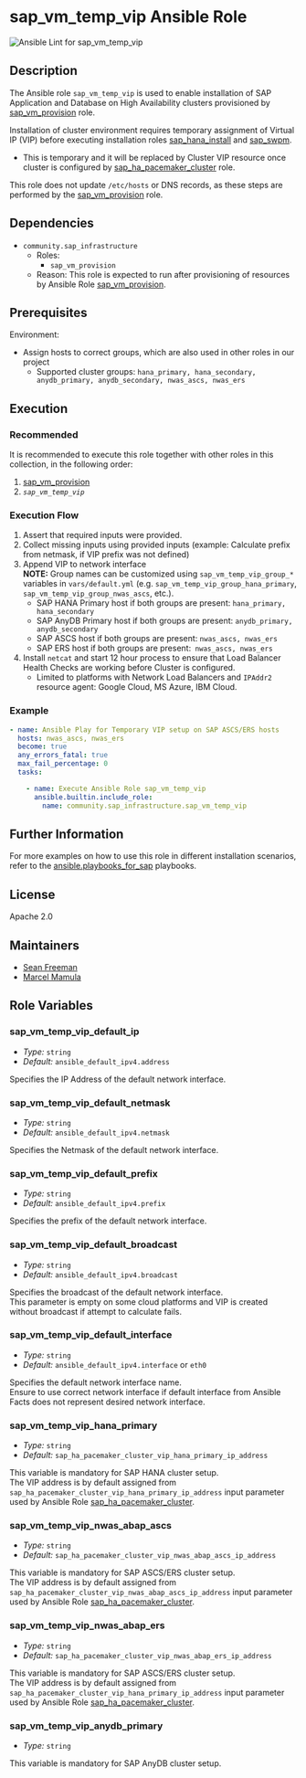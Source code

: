 <!-- BEGIN Title -->
# sap_vm_temp_vip Ansible Role
<!-- END Title -->
![Ansible Lint for sap_vm_temp_vip](https://github.com/sap-linuxlab/community.sap_infrastructure/actions/workflows/ansible-lint-sap_vm_temp_vip.yml/badge.svg)

## Description
<!-- BEGIN Description -->
The Ansible role `sap_vm_temp_vip` is used to enable installation of SAP Application and Database on High Availability clusters provisioned by [sap_vm_provision](https://github.com/sap-linuxlab/community.sap_infrastructure/tree/main/roles/sap_vm_provision) role.

Installation of cluster environment requires temporary assignment of Virtual IP (VIP) before executing installation roles [sap_hana_install](https://github.com/sap-linuxlab/community.sap_install/tree/main/roles/sap_hana_install) and [sap_swpm](https://github.com/sap-linuxlab/community.sap_install/tree/main/roles/sap_swpm).
- This is temporary and it will be replaced by Cluster VIP resource once cluster is configured by [sap_ha_pacemaker_cluster](https://github.com/sap-linuxlab/community.sap_install/tree/main/roles/sap_ha_pacemaker_cluster) role.

This role does not update `/etc/hosts` or DNS records, as these steps are performed by the [sap_vm_provision](https://github.com/sap-linuxlab/community.sap_infrastructure/tree/main/roles/sap_vm_provision) role.
<!-- END Description -->

<!-- BEGIN Dependencies -->
## Dependencies
- `community.sap_infrastructure`
    - Roles:
        - `sap_vm_provision`
    - Reason: This role is expected to run after provisioning of resources by Ansible Role [sap_vm_provision](https://github.com/sap-linuxlab/community.sap_infrastructure/tree/main/roles/sap_vm_provision).

<!-- END Dependencies -->

## Prerequisites
<!-- BEGIN Prerequisites -->
Environment:
- Assign hosts to correct groups, which are also used in other roles in our project
  - Supported cluster groups: `hana_primary, hana_secondary, anydb_primary, anydb_secondary, nwas_ascs, nwas_ers`
<!-- END Prerequisites -->

## Execution
<!-- BEGIN Execution -->
<!-- END Execution -->

<!-- BEGIN Execution Recommended -->
### Recommended
It is recommended to execute this role together with other roles in this collection, in the following order:</br>
1. [sap_vm_provision](https://github.com/sap-linuxlab/community.sap_infrastructure/tree/main/roles/sap_vm_provision)
2. *`sap_vm_temp_vip`*
<!-- END Execution Recommended -->

### Execution Flow
<!-- BEGIN Execution Flow -->
1. Assert that required inputs were provided.
2. Collect missing inputs using provided inputs (example: Calculate prefix from netmask, if VIP prefix was not defined)
3. Append VIP to network interface</br>
  **NOTE:** Group names can be customized using `sap_vm_temp_vip_group_*` variables in `vars/default.yml` (e.g. `sap_vm_temp_vip_group_hana_primary`, `sap_vm_temp_vip_group_nwas_ascs`, etc.).
    - SAP HANA Primary host if both groups are present: `hana_primary, hana_secondary`
    - SAP AnyDB Primary host if both groups are present: `anydb_primary, anydb_secondary`
    - SAP ASCS host if both groups are present: `nwas_ascs, nwas_ers`
    - SAP ERS host if both groups are present:` nwas_ascs, nwas_ers`
4. Install `netcat` and start 12 hour process to ensure that Load Balancer Health Checks are working before Cluster is configured.
    - Limited to platforms with Network Load Balancers and `IPAddr2` resource agent: Google Cloud, MS Azure, IBM Cloud.
<!-- END Execution Flow -->

### Example
<!-- BEGIN Execution Example -->
```yaml
- name: Ansible Play for Temporary VIP setup on SAP ASCS/ERS hosts
  hosts: nwas_ascs, nwas_ers
  become: true
  any_errors_fatal: true
  max_fail_percentage: 0
  tasks:

    - name: Execute Ansible Role sap_vm_temp_vip
      ansible.builtin.include_role:
        name: community.sap_infrastructure.sap_vm_temp_vip
```
<!-- END Execution Example -->

<!-- BEGIN Role Tags -->
<!-- END Role Tags -->

<!-- BEGIN Further Information -->
## Further Information
For more examples on how to use this role in different installation scenarios, refer to the [ansible.playbooks_for_sap](https://github.com/sap-linuxlab/ansible.playbooks_for_sap) playbooks.
<!-- END Further Information -->

## License
<!-- BEGIN License -->
Apache 2.0
<!-- END License -->

## Maintainers
<!-- BEGIN Maintainers -->
- [Sean Freeman](https://github.com/sean-freeman)
- [Marcel Mamula](https://github.com/marcelmamula)
<!-- END Maintainers -->

## Role Variables
<!-- BEGIN Role Variables -->
### sap_vm_temp_vip_default_ip
- _Type:_ `string`
- _Default:_ `ansible_default_ipv4.address`

Specifies the IP Address of the default network interface.

### sap_vm_temp_vip_default_netmask
- _Type:_ `string`
- _Default:_ `ansible_default_ipv4.netmask`

Specifies the Netmask of the default network interface.

### sap_vm_temp_vip_default_prefix
- _Type:_ `string`
- _Default:_ `ansible_default_ipv4.prefix`

Specifies the prefix of the default network interface.

### sap_vm_temp_vip_default_broadcast
- _Type:_ `string`
- _Default:_ `ansible_default_ipv4.broadcast`

Specifies the broadcast of the default network interface.</br>
This parameter is empty on some cloud platforms and VIP is created without broadcast if attempt to calculate fails.

### sap_vm_temp_vip_default_interface
- _Type:_ `string`
- _Default:_ `ansible_default_ipv4.interface` or `eth0`

Specifies the default network interface name.</br>
Ensure to use correct network interface if default interface from Ansible Facts does not represent desired network interface.

### sap_vm_temp_vip_hana_primary
- _Type:_ `string`
- _Default:_ `sap_ha_pacemaker_cluster_vip_hana_primary_ip_address`

This variable is mandatory for SAP HANA cluster setup.</br>
The VIP address is by default assigned from `sap_ha_pacemaker_cluster_vip_hana_primary_ip_address` input parameter used by Ansible Role [sap_ha_pacemaker_cluster](https://github.com/sap-linuxlab/community.sap_install/tree/main/roles/sap_ha_pacemaker_cluster).

### sap_vm_temp_vip_nwas_abap_ascs
- _Type:_ `string`
- _Default:_ `sap_ha_pacemaker_cluster_vip_nwas_abap_ascs_ip_address`

This variable is mandatory for SAP ASCS/ERS cluster setup.</br>
The VIP address is by default assigned from `sap_ha_pacemaker_cluster_vip_nwas_abap_ascs_ip_address` input parameter used by Ansible Role [sap_ha_pacemaker_cluster](https://github.com/sap-linuxlab/community.sap_install/tree/main/roles/sap_ha_pacemaker_cluster).

### sap_vm_temp_vip_nwas_abap_ers
- _Type:_ `string`
- _Default:_ `sap_ha_pacemaker_cluster_vip_nwas_abap_ers_ip_address`

This variable is mandatory for SAP ASCS/ERS cluster setup.</br>
The VIP address is by default assigned from `sap_ha_pacemaker_cluster_vip_hana_primary_ip_address` input parameter used by Ansible Role [sap_ha_pacemaker_cluster](https://github.com/sap-linuxlab/community.sap_install/tree/main/roles/sap_ha_pacemaker_cluster).

### sap_vm_temp_vip_anydb_primary
- _Type:_ `string`

This variable is mandatory for SAP AnyDB cluster setup.
<!-- END Role Variables -->
